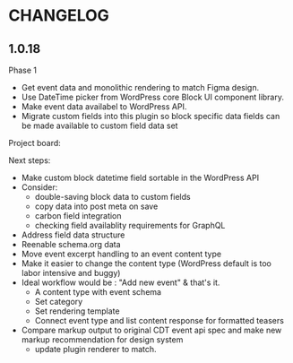 # CHANGELOG

## 1.0.18
Phase 1
* Get event data and monolithic rendering to match Figma design.
* Use DateTime picker from WordPress core Block UI component library.
* Make event data availabel to WordPress API.
* Migrate custom fields into this plugin so block specific data fields can be made available to custom field data set

Project board: 

Next steps:
* Make custom block datetime field sortable in the WordPress API
* Consider:
    * double-saving block data to custom fields
    * copy data into post meta on save
    * carbon field integration
    * checking field availablity requirements for GraphQL
* Address field data structure
* Reenable schema.org data
* Move event excerpt handling to an event content type
* Make it easier to change the content type (WordPress default is too labor intensive and buggy)
* Ideal workflow would be : "Add new event" & that's it.
    * A content type with event schema
    * Set category
    * Set rendering template
    * Connect event type and list content response for formatted teasers
* Compare markup output to original CDT event api spec and make new markup recommendation for design system
     * update plugin renderer to match.

